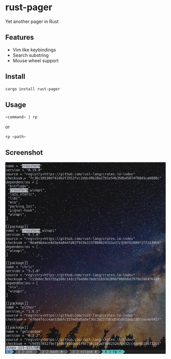 # rust-pager

Yet another pager in Rust

## Features

* Vim like keybindings
* Search substring
* Mouse wheel support

## Install

```sh
cargo install rust-pager
```

## Usage

```sh
<command> | rp
```

or

```sh
rp <path>
```

## Screenshot

![Screenshot](./screenshot.png)
